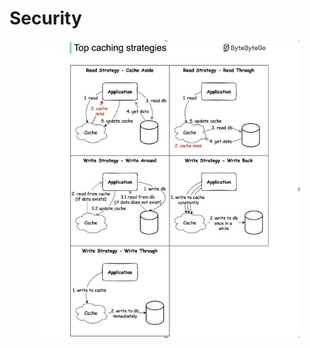 # Security

<figure><img src="../.gitbook/assets/image (4).png" alt=""><figcaption></figcaption></figure>
